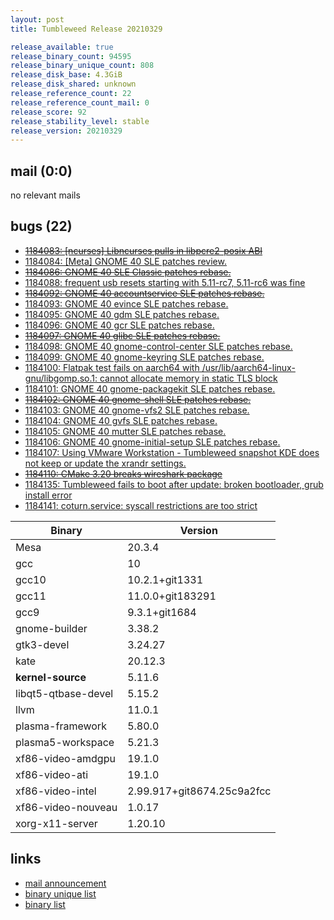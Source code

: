 ```yaml
---
layout: post
title: Tumbleweed Release 20210329

release_available: true
release_binary_count: 94595
release_binary_unique_count: 808
release_disk_base: 4.3GiB
release_disk_shared: unknown
release_reference_count: 22
release_reference_count_mail: 0
release_score: 92
release_stability_level: stable
release_version: 20210329
---
```


## mail (0:0)

no relevant mails

## bugs (22)

<!--more-->

- ~~[1184083: \[ncurses\] Libncurses pulls in libpcre2-posix ABI](https://bugzilla.opensuse.org/show_bug.cgi?id=1184083)~~
- [1184084: \[Meta\] GNOME 40 SLE patches review.](https://bugzilla.opensuse.org/show_bug.cgi?id=1184084)
- ~~[1184086: GNOME 40 SLE Classic patches rebase.](https://bugzilla.opensuse.org/show_bug.cgi?id=1184086)~~
- [1184088: frequent usb resets starting with 5.11-rc7, 5.11-rc6 was fine](https://bugzilla.opensuse.org/show_bug.cgi?id=1184088)
- ~~[1184092: GNOME 40 accountservice SLE patches rebase.](https://bugzilla.opensuse.org/show_bug.cgi?id=1184092)~~
- [1184093: GNOME 40 evince SLE patches rebase.](https://bugzilla.opensuse.org/show_bug.cgi?id=1184093)
- [1184095: GNOME 40 gdm SLE patches rebase.](https://bugzilla.opensuse.org/show_bug.cgi?id=1184095)
- [1184096: GNOME 40 gcr SLE patches rebase.](https://bugzilla.opensuse.org/show_bug.cgi?id=1184096)
- ~~[1184097: GNOME 40 glibc SLE patches rebase.](https://bugzilla.opensuse.org/show_bug.cgi?id=1184097)~~
- [1184098: GNOME 40 gnome-control-center SLE patches rebase.](https://bugzilla.opensuse.org/show_bug.cgi?id=1184098)
- [1184099: GNOME 40 gnome-keyring SLE patches rebase.](https://bugzilla.opensuse.org/show_bug.cgi?id=1184099)
- [1184100: Flatpak test fails on aarch64 with /usr/lib/aarch64-linux-gnu/libgomp.so.1: cannot allocate memory in static TLS block](https://bugzilla.opensuse.org/show_bug.cgi?id=1184100)
- [1184101: GNOME 40 gnome-packagekit SLE patches rebase.](https://bugzilla.opensuse.org/show_bug.cgi?id=1184101)
- ~~[1184102: GNOME 40 gnome-shell SLE patches rebase.](https://bugzilla.opensuse.org/show_bug.cgi?id=1184102)~~
- [1184103: GNOME 40 gnome-vfs2 SLE patches rebase.](https://bugzilla.opensuse.org/show_bug.cgi?id=1184103)
- [1184104: GNOME 40 gvfs SLE patches rebase.](https://bugzilla.opensuse.org/show_bug.cgi?id=1184104)
- [1184105: GNOME 40 mutter SLE patches rebase.](https://bugzilla.opensuse.org/show_bug.cgi?id=1184105)
- [1184106: GNOME 40 gnome-initial-setup SLE patches rebase.](https://bugzilla.opensuse.org/show_bug.cgi?id=1184106)
- [1184107: Using VMware Workstation - Tumbleweed snapshot KDE does not keep or update the xrandr settings.](https://bugzilla.opensuse.org/show_bug.cgi?id=1184107)
- ~~[1184110: CMake 3.20 breaks wireshark package](https://bugzilla.opensuse.org/show_bug.cgi?id=1184110)~~
- [1184135: Tumbleweed fails to boot after update: broken bootloader, grub install error](https://bugzilla.opensuse.org/show_bug.cgi?id=1184135)
- [1184141: coturn.service: syscall restrictions are too strict](https://bugzilla.opensuse.org/show_bug.cgi?id=1184141)

Binary | Version
--- | ---
Mesa | 20.3.4
gcc | 10
gcc10 | 10.2.1+git1331
gcc11 | 11.0.0+git183291
gcc9 | 9.3.1+git1684
gnome-builder | 3.38.2
gtk3-devel | 3.24.27
kate | 20.12.3
**kernel-source** | 5.11.6
libqt5-qtbase-devel | 5.15.2
llvm | 11.0.1
plasma-framework | 5.80.0
plasma5-workspace | 5.21.3
xf86-video-amdgpu | 19.1.0
xf86-video-ati | 19.1.0
xf86-video-intel | 2.99.917+git8674.25c9a2fcc
xf86-video-nouveau | 1.0.17
xorg-x11-server | 1.20.10

## links

- [mail announcement](https://github.com/boombatower/tumbleweed-review/issues/10)
- [binary unique list](http://download.opensuse.org/history/20210329/rpm.unique.list)
- [binary list](http://download.opensuse.org/history/20210329/rpm.list)
